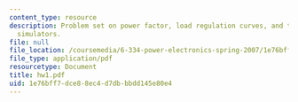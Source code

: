 ```yaml
---
content_type: resource
description: Problem set on power factor, load regulation curves, and time-domain
  simulators.
file: null
file_location: /coursemedia/6-334-power-electronics-spring-2007/1e76bff7dce88ec4d7dbbbdd145e80e4_hw1.pdf
file_type: application/pdf
resourcetype: Document
title: hw1.pdf
uid: 1e76bff7-dce8-8ec4-d7db-bbdd145e80e4
---
```

